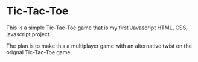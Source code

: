 # Tic-Tac-Toe

This is a simple Tic-Tac-Toe game that is my first Javascript HTML, CSS, javascript project.

The plan is to make this a multiplayer game with an alternative twist on the orignal Tic-Tac-Toe game.